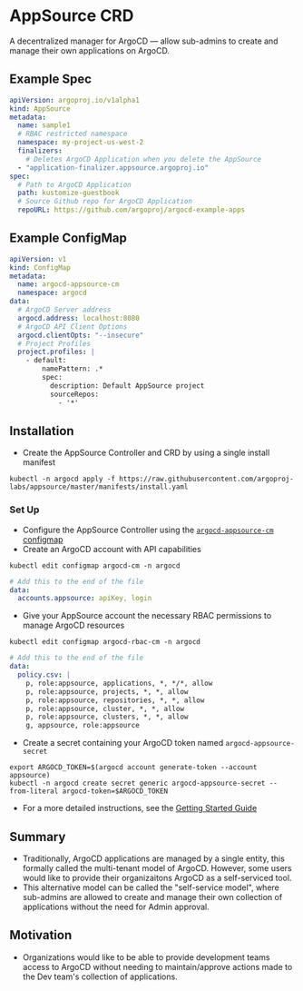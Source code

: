 # AppSource CRD
A decentralized manager for ArgoCD — allow sub-admins to create and manage their own applications on ArgoCD.

## Example Spec

```yaml
apiVersion: argoproj.io/v1alpha1
kind: AppSource
metadata:
  name: sample1
  # RBAC restricted namespace
  namespace: my-project-us-west-2
  finalizers:
    # Deletes ArgoCD Application when you delete the AppSource
  - "application-finalizer.appsource.argoproj.io"
spec:
  # Path to ArgoCD Application
  path: kustomize-guestbook
  # Source Github repo for ArgoCD Application
  repoURL: https://github.com/argoproj/argocd-example-apps
```

## Example ConfigMap

```yaml
apiVersion: v1
kind: ConfigMap
metadata:
  name: argocd-appsource-cm
  namespace: argocd
data:
  # ArgoCD Server address
  argocd.address: localhost:8080
  # ArgoCD API Client Options
  argocd.clientOpts: "--insecure"
  # Project Profiles
  project.profiles: |
    - default:
        namePattern: .*
        spec:
          description: Default AppSource project
          sourceRepos:
            - '*'
```

## Installation
- Create the AppSource Controller and CRD by using a single install manifest
```shell
kubectl -n argocd apply -f https://raw.githubusercontent.com/argoproj-labs/appsource/master/manifests/install.yaml 
```
### Set Up
- Configure the AppSource Controller using the [`argocd-appsource-cm` configmap](./manifests/samples/sample_admin_config.yaml)
- Create an ArgoCD account with API capabilities
```shell
kubectl edit configmap argocd-cm -n argocd
```
```yaml
# Add this to the end of the file
data:
  accounts.appsource: apiKey, login
```
- Give your AppSource account the necessary RBAC permissions to manage ArgoCD resources
```shell
kubectl edit configmap argocd-rbac-cm -n argocd
```
```yaml
# Add this to the end of the file
data:
  policy.csv: |
    p, role:appsource, applications, *, */*, allow
    p, role:appsource, projects, *, *, allow
    p, role:appsource, repositories, *, *, allow
    p, role:appsource, cluster, *, *, allow
    p, role:appsource, clusters, *, *, allow
    g, appsource, role:appsource
```
- Create a secret containing your ArgoCD token named `argocd-appsource-secret`
```shell
export ARGOCD_TOKEN=$(argocd account generate-token --account appsource)
kubectl -n argocd create secret generic argocd-appsource-secret --from-literal argocd-token=$ARGOCD_TOKEN
```
- For a more detailed instructions, see the [Getting Started Guide](docs/GETTING_STARTED.md)
## Summary
- Traditionally, ArgoCD applications are managed by a single entity, this formally called the multi-tenant model of ArgoCD. However, some users would like to provide their organizaitons ArgoCD as a self-serviced tool. 
- This alternative model can be called the "self-service model", where sub-admins are allowed to create and manage their own collection of applications without the need for Admin approval.
## Motivation
- Organizations would like to be able to provide development teams access to ArgoCD without needing to maintain/approve actions made to the Dev team's collection of applications.

